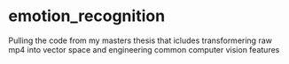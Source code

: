 # emotion_recognition

Pulling the code from my masters thesis that icludes transformering raw mp4 into vector space and engineering common computer vision features
